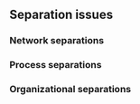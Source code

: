 ## Separation issues
### Network separations

### Process separations

### Organizational separations

